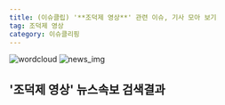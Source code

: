 ```yaml
---
title: (이슈클립) '**조덕제 영상**' 관련 이슈, 기사 모아 보기
tag: 조덕제 영상
category: 이슈클리핑
---
```

![wordcloud](https://s3.ap-northeast-2.amazonaws.com/lyrics101-wordcloud/2018-09-14-1536893746.png)
![news_img](https://user-images.githubusercontent.com/42597476/44507050-1206f400-a6e4-11e8-8d98-7ffbfebb353f.png)
## **'**조덕제 영상**'** 뉴스속보 검색결과

